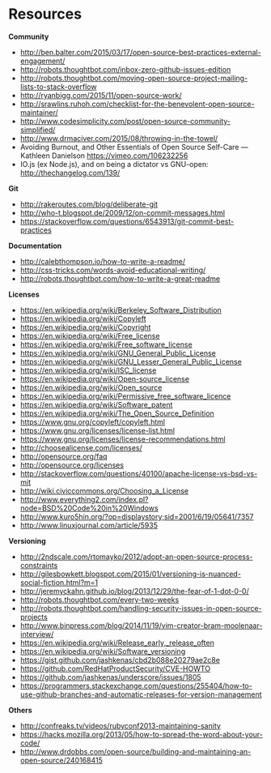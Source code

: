 # Resources

**Community**

* http://ben.balter.com/2015/03/17/open-source-best-practices-external-engagement/
* http://robots.thoughtbot.com/inbox-zero-github-issues-edition
* http://robots.thoughtbot.com/moving-open-source-project-mailing-lists-to-stack-overflow
* http://ryanbigg.com/2015/11/open-source-work/
* http://srawlins.ruhoh.com/checklist-for-the-benevolent-open-source-maintainer/
* http://www.codesimplicity.com/post/open-source-community-simplified/
* http://www.drmaciver.com/2015/08/throwing-in-the-towel/
* Avoiding Burnout, and Other Essentials of Open Source Self-Care — Kathleen
    Danielson https://vimeo.com/106232256
* IO.js (ex Node.js), and on being a dictator vs GNU-open: http://thechangelog.com/139/

**Git**

* http://rakeroutes.com/blog/deliberate-git
* http://who-t.blogspot.de/2009/12/on-commit-messages.html
* https://stackoverflow.com/questions/6543913/git-commit-best-practices

**Documentation**

* http://calebthompson.io/how-to-write-a-readme/
* http://css-tricks.com/words-avoid-educational-writing/
* http://robots.thoughtbot.com/how-to-write-a-great-readme

**Licenses**

* https://en.wikipedia.org/wiki/Berkeley_Software_Distribution
* https://en.wikipedia.org/wiki/Copyleft
* https://en.wikipedia.org/wiki/Copyright
* https://en.wikipedia.org/wiki/Free_license
* https://en.wikipedia.org/wiki/Free_software_license
* https://en.wikipedia.org/wiki/GNU_General_Public_License
* https://en.wikipedia.org/wiki/GNU_Lesser_General_Public_License
* https://en.wikipedia.org/wiki/ISC_license
* https://en.wikipedia.org/wiki/Open-source_license
* https://en.wikipedia.org/wiki/Open_source
* https://en.wikipedia.org/wiki/Permissive_free_software_licence
* https://en.wikipedia.org/wiki/Software_patent
* https://en.wikipedia.org/wiki/The_Open_Source_Definition
* https://www.gnu.org/copyleft/copyleft.html
* https://www.gnu.org/licenses/license-list.html
* https://www.gnu.org/licenses/license-recommendations.html
* http://choosealicense.com/licenses/
* http://opensource.org/faq
* http://opensource.org/licenses
* http://stackoverflow.com/questions/40100/apache-license-vs-bsd-vs-mit
* http://wiki.civiccommons.org/Choosing_a_License
* http://www.everything2.com/index.pl?node=BSD%20Code%20in%20Windows
* http://www.kuro5hin.org/?op=displaystory;sid=2001/6/19/05641/7357
* http://www.linuxjournal.com/article/5935

**Versioning**

* http://2ndscale.com/rtomayko/2012/adopt-an-open-source-process-constraints
* http://gilesbowkett.blogspot.com/2015/01/versioning-is-nuanced-social-fiction.html?m=1
* http://jeremyckahn.github.io/blog/2013/12/29/the-fear-of-1-dot-0-0/
* http://robots.thoughtbot.com/every-two-weeks
* http://robots.thoughtbot.com/handling-security-issues-in-open-source-projects
* http://www.binpress.com/blog/2014/11/19/vim-creator-bram-moolenaar-interview/
* https://en.wikipedia.org/wiki/Release_early,_release_often
* https://en.wikipedia.org/wiki/Software_versioning
* https://gist.github.com/jashkenas/cbd2b088e20279ae2c8e
* https://github.com/RedHatProductSecurity/CVE-HOWTO
* https://github.com/jashkenas/underscore/issues/1805
* https://programmers.stackexchange.com/questions/255404/how-to-use-github-branches-and-automatic-releases-for-version-management

**Others**

* http://confreaks.tv/videos/rubyconf2013-maintaining-sanity
* https://hacks.mozilla.org/2013/05/how-to-spread-the-word-about-your-code/
* http://www.drdobbs.com/open-source/building-and-maintaining-an-open-source/240168415
